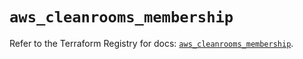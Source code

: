 # `aws_cleanrooms_membership`

Refer to the Terraform Registry for docs: [`aws_cleanrooms_membership`](https://registry.terraform.io/providers/hashicorp/aws/5.83.1/docs/resources/cleanrooms_membership).
